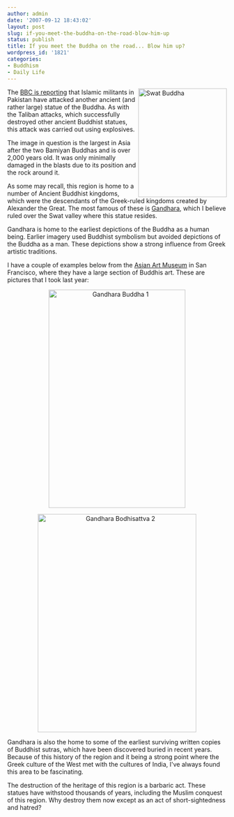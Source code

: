 ```yaml
---
author: admin
date: '2007-09-12 18:43:02'
layout: post
slug: if-you-meet-the-buddha-on-the-road-blow-him-up
status: publish
title: If you meet the Buddha on the road... Blow him up?
wordpress_id: '1821'
categories:
- Buddhism
- Daily Life
---
```

<img src="http://www.arcanology.com/images/swat_buddha.jpg" title="Swat Buddha" alt="Swat Buddha" align="right" height="249" width="203" />The <a href="http://news.bbc.co.uk/2/hi/south_asia/6991058.stm">BBC is reporting</a> that Islamic militants in Pakistan have attacked another ancient (and rather large) statue of the Buddha. As with the Taliban attacks, which successfully destroyed other ancient Buddhist statues, this attack was carried out using explosives.

The image in question is the largest in Asia after the two Bamiyan Buddhas and is over 2,000 years old. It was only minimally damaged in the blasts due to its position and the rock around it.

As some may recall, this region is home to a number of Ancient Buddhist kingdoms, which were the descendants of the Greek-ruled kingdoms created by Alexander the Great. The most famous of these is <a href="http://en.wikipedia.org/wiki/Gandhara">Gandhara</a>, which I believe ruled over the Swat valley where this statue resides.

Gandhara is home to the earliest depictions of the Buddha as a human being. Earlier imagery used Buddhist symbolism but avoided depictions of the Buddha as a man. These depictions show a strong influence from Greek artistic traditions.

I have a couple of examples below from the <a href="http://www.asianart.org/">Asian Art Museum</a> in San Francisco, where they have a large section of Buddhis art. These are pictures that I took last year:
<p align="center"><a href="http://www.flickr.com/photos/albill/364199276/" title="Photo Sharing"><img src="http://farm1.static.flickr.com/99/364199276_3b208537f6.jpg" alt="Gandhara Buddha 1" height="500" width="314" /></a></p>
<p align="center"><a href="http://www.flickr.com/photos/albill/364196218/" title="Photo Sharing"><img src="http://farm1.static.flickr.com/171/364196218_7c60cbafe5.jpg" alt="Gandhara Bodhisattva 2" height="500" width="364" /></a></p>
Gandhara is also the home to some of the earliest surviving written copies of Buddhist sutras, which have been discovered buried in recent years. Because of this history of the region and it being a strong point where the Greek culture of the West met with the cultures of India, I've always found this area to be fascinating.

The destruction of the heritage of this region is a barbaric act. These statues have withstood thousands of years, including the Muslim conquest of this region. Why destroy them now except as an act of short-sightedness and hatred?

